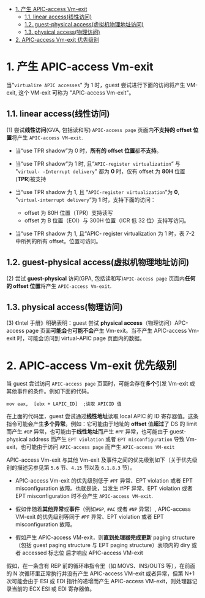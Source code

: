 
<!-- @import "[TOC]" {cmd="toc" depthFrom=1 depthTo=6 orderedList=false} -->

<!-- code_chunk_output -->

- [1. 产生 APIC-access Vm-exit](#1-产生-apic-access-vm-exit)
  - [1.1. linear access(线性访问)](#11-linear-access线性访问)
  - [1.2. guest-physical access(虚拟机物理地址访问)](#12-guest-physical-access虚拟机物理地址访问)
  - [1.3. physical access(物理访问)](#13-physical-access物理访问)
- [2. APIC-access Vm-exit 优先级别](#2-apic-access-vm-exit-优先级别)

<!-- /code_chunk_output -->

# 1. 产生 APIC-access Vm-exit

当"`virtualize APIC accesses`" 为 1 时，guest 尝试进行下面的访问将产生 VM-exit, 这个 VM-exit 可称为 "APIC-access Vm-exit"。

## 1.1. linear access(线性访问)

(1) 尝试**线性访问**(GVA, 包括读和写) `APIC-access page` 页面内**不支持的 offset 位置**将产生 `APIC-access VM-exit`.

* 当“use TPR shadow”为 0 时，**所有的 offset 位置**都**不支持**。

* 当“use TPR shadow“为 1 时, 且“`APIC-register virtualization`“ 与 "`virtual- -Interrupt delivery`" 都为 **0** 时，仅有 offset 为 **80H** 位置(**TPR**)被支持

* 当“use TPR shadow 为 1, 且 “`APIC-register virtualization`”为 **0**, "`virtual-interrupt delivery`”为 **1** 时，支持下面的访问： 

    * offset 为 80H 位置（TPR）支持读写
    * offset 为 B 位置（EOI）与 300H 位置（ICR 低 32 位）支持写访问。

* 当“use TPR shadow 为 1, 且“APIC- register virtualization 为 1 时，表 7-2 中所列的所有 offset。位置可访问。

## 1.2. guest-physical access(虚拟机物理地址访问)

(2) 尝试 **guest-physical** 访问(GPA, 包括读和写)`APIC-access page` 页面内**任何的 offset 位置**将产生 `APIC-access Vm-exit`.

## 1.3. physical access(物理访问)

(3) 《Intel 手册》明确表明：guest 尝试 **physical access**（物理访问）APC-access page 页面**可能会**也**可能不会**产生 Vm-exit。当不产生 APIC-access Vm-exit 时，可能会访问到  virtual-APIC page 页面内的数据。

# 2. APIC-access Vm-exit 优先级别

当 guest 尝试访问 `APIC-access page` 页面时，可能会存在**多个**引发 Vm-exit 或其他事件的条件。例如下面的代码。

```
mov eax,  [ebx + LAPIC_ID]  ;读取 APICID 值
```

在上面的代码里，guest 尝试通过**线性地址**读取 local APIC 的 ID 寄存器值。这条指令可能会产生**多个异常**。例如：它可能由于地址的 **offset** 值**超过**了 DS 的 limit 而产生 `#GP` 异常，也可能由于**线性地址**而产生 `#PF` 异常，也可能由于 guest-physical address 而产生 `EPT violation` 或者 `EPT misconfiguration` 导致 Vm-exit，也可能由于访问 `APIC-access page` 而产生 `APIC-access VM-exit`

APIC-access Vm-exit 与其他 Vm-exit 及事件之间的优先级别如下（关于优先级别的描述另参见第 `5.6` 节、`4.15` 节以及 `6.1.8.3` 节）。

* APIC-access Vm-exit 的优先级别低于 `#PF` 异常、EPT violation 或者 EPT misconfiguration 故障。也就是说，当发生 #PF 异常、EPT violation 或者 EPT misconfiguration 时不会产生 `APIC-access VM-exit`.

* 假如伴随着**其他异常**或**事件**（例如`#GP`, `#AC` 或者 `#NP` 异常）, APIC-access VM-exit 的优先级别等同于 `#PF` 异常、EPT violation 或者 EPT misconfiguration 故障。

* 假如产生 APIC-access VM-exit，则**直到处理器完成更新** paging structure（包括 guest paging structure 与 EPT paging structure）表项内的 diry 或者 accessed 标志位 后才响应 APIC-access VM-exit

假如，在一条含有 REP 前的循环串指令里（如 MOVS、INS/OUTS 等），在前面的 N 次循环里正常执行并没有产生 APIC-access VM-exit 或者异常，但第 N+1 次可能会由于 ESI 或 EDI 指针的递增而产生 APIC-access VM-exit，则处理器记录当前的 ECX ESI 或 EDI 寄存器值。
